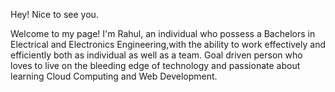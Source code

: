Hey! Nice to see you.

Welcome to my page!
I'm Rahul, an individual who possess a Bachelors in Electrical and Electronics Engineering,with the ability to work effectively and efficiently both as individual as well as a team.
Goal driven person who loves to live on the bleeding edge of technology and passionate about learning Cloud Computing and Web Development.
